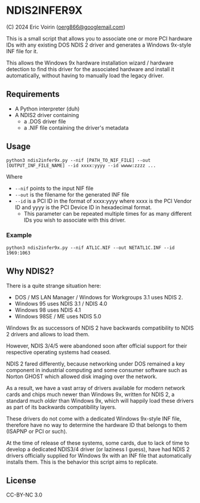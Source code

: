 # NDIS2INFER9X

(C) 2024 Eric Voirin (oerg866@googlemail.com)

This is a small script that allows you to associate one or more PCI hardware IDs with any existing DOS NDIS 2 driver and generates a Windows 9x-style INF file for it. 

This allows the Windows 9x hardware installation wizard / hardware detection to find this driver for the associated hardware and install it automatically, without having to manually load the legacy driver.

## Requirements

* A Python interpreter (duh)
* A NDIS2 driver containing
    * a .DOS driver file
    * a .NIF file containing the driver's metadata

## Usage

`python3 ndis2infer9x.py --nif [PATH_TO_NIF_FILE] --out [OUTPUT_INF_FILE_NAME] --id xxxx:yyyy --id wwww:zzzz ...`

Where

* `--nif` points to the input NIF file
* `--out` is the filename for the generated INF file
* `--id` is a PCI ID in the format of xxxx:yyyy where xxxx is the PCI Vendor ID and yyyy is the PCI Device ID in hexadecimal format.
    * This parameter can be repeated multiple times for as many different IDs you wish to associate with this driver.

### Example

`python3 ndis2infer9x.py --nif ATL1C.NIF --out NETATL1C.INF --id 1969:1063`

## Why NDIS2?

There is a quite strange situation here:

* DOS / MS LAN Manager / Windows for Workgroups 3.1 uses NDIS 2.
* Windows 95 uses NDIS 3.1 / NDIS 4.0
* Windows 98 uses NDIS 4.1
* Windows 98SE / ME uses NDIS 5.0

Windows 9x as successors of NDIS 2 have backwards compatibility to NDIS 2 drivers and allows to load them.

However, NDIS 3/4/5 were abandoned soon after official support for their respective operating systems had ceased.

NDIS 2 fared differently, because networking under DOS remained a key component in industrial computing and some consumer software such as Norton GHOST which allowed disk imaging over the network.

As a result, we have a vast array of drivers available for modern network cards and chips much newer than Windows 9x, written for NDIS 2, a standard much *older* than Windows 9x, which will happily load these drivers as part of its backwards compatibility layers.

These drivers do not come with a dedicated Windows 9x-style INF file, therefore have no way to determine the hardware ID that belongs to them (ISAPNP or PCI or such).

At the time of release of these systems, some cards, due to lack of time to develop a dedicated NDIS3/4 driver (or laziness I guess), have had NDIS 2 drivers officially supplied for Windows 9x with an INF file that automatically installs them. This is the behavior this script aims to replicate.

## License

CC-BY-NC 3.0